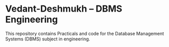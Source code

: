 # Vedant-Deshmukh – DBMS Engineering

This repository contains Practicals and code for the Database Management Systems (DBMS) subject in engineering.
